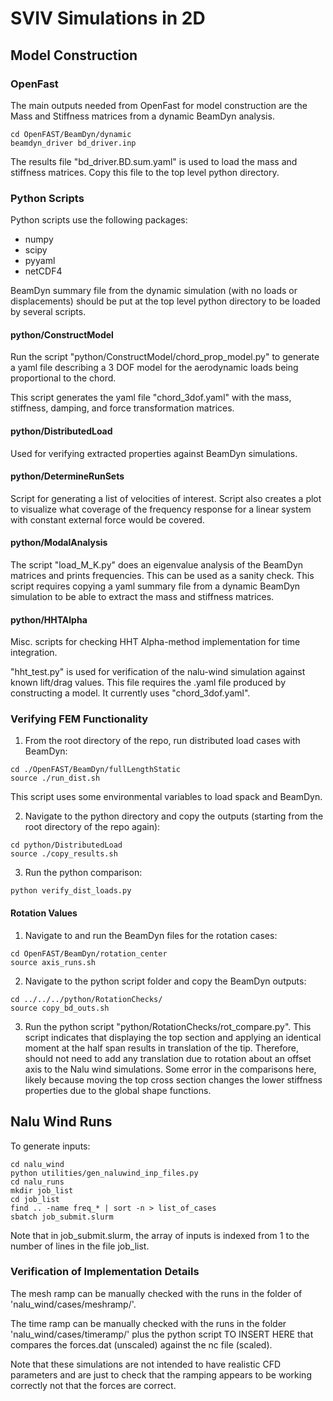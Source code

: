 # SVIV Simulations in 2D


## Model Construction

### OpenFast

The main outputs needed from OpenFast for model construction are the Mass and Stiffness matrices from a dynamic BeamDyn analysis. 
```
cd OpenFAST/BeamDyn/dynamic
beamdyn_driver bd_driver.inp 
```
The results file "bd_driver.BD.sum.yaml" is used to load the mass and stiffness matrices. Copy this file to the top level python directory. 

### Python Scripts

Python scripts use the following packages:
- numpy
- scipy
- pyyaml
- netCDF4

BeamDyn summary file from the dynamic simulation (with no loads or displacements) should be put at the top level python directory to be loaded by several scripts.


#### python/ConstructModel

Run the script "python/ConstructModel/chord_prop_model.py" to generate a yaml file describing a 3 DOF model for the aerodynamic loads being proportional to the chord.

This script generates the yaml file "chord_3dof.yaml" with the mass, stiffness, damping, and force transformation matrices.

#### python/DistributedLoad

Used for verifying extracted properties against BeamDyn simulations.

#### python/DetermineRunSets

Script for generating a list of velocities of interest. Script also creates a plot to visualize what coverage of the frequency response for a linear system with constant external force would be covered.

#### python/ModalAnalysis

The script "load_M_K.py" does an eigenvalue analysis of the BeamDyn matrices and prints frequencies. This can be used as a sanity check. This script requires copying a yaml summary file from a dynamic BeamDyn simulation to be able to extract the mass and stiffness matrices.


#### python/HHTAlpha

Misc. scripts for checking HHT Alpha-method implementation for time integration. 

"hht_test.py" is used for verification of the nalu-wind simulation against known lift/drag values. This file requires the .yaml file produced by constructing a model. It currently uses "chord_3dof.yaml".



### Verifying FEM Functionality

1. From the root directory of the repo, run distributed load cases with BeamDyn:
```
cd ./OpenFAST/BeamDyn/fullLengthStatic
source ./run_dist.sh
```
This script uses some environmental variables to load spack and BeamDyn. 

2. Navigate to the python directory and copy the outputs (starting from the root directory of the repo again):
```
cd python/DistributedLoad
source ./copy_results.sh
```

3. Run the python comparison:
```
python verify_dist_loads.py
```

#### Rotation Values

1. Navigate to and run the BeamDyn files for the rotation cases:
```
cd OpenFAST/BeamDyn/rotation_center
source axis_runs.sh
```

2. Navigate to the python script folder and copy the BeamDyn outputs:
```
cd ../../../python/RotationChecks/
source copy_bd_outs.sh
```

3. Run the python script "python/RotationChecks/rot_compare.py". This script indicates that displaying the top section and applying an identical moment at the half span results in translation of the tip. Therefore, should not need to add any translation due to rotation about an offset axis to the Nalu wind simulations. Some error in the comparisons here, likely because moving the top cross section changes the lower stiffness properties due to the global shape functions. 

## Nalu Wind Runs

To generate inputs:
```
cd nalu_wind
python utilities/gen_naluwind_inp_files.py
cd nalu_runs
mkdir job_list
cd job_list
find .. -name freq_* | sort -n > list_of_cases
sbatch job_submit.slurm
```

Note that in job_submit.slurm, the array of inputs is indexed from 1 to the number of lines in the file job_list.

### Verification of Implementation Details

The mesh ramp can be manually checked with the runs in the folder of 'nalu_wind/cases/meshramp/'.

The time ramp can be manually checked with the runs in the folder 'nalu_wind/cases/timeramp/' plus the python script TO INSERT HERE that compares the forces.dat (unscaled) against the nc file (scaled).

Note that these simulations are not intended to have realistic CFD parameters and are just to check that the ramping appears to be working correctly not that the forces are correct.
